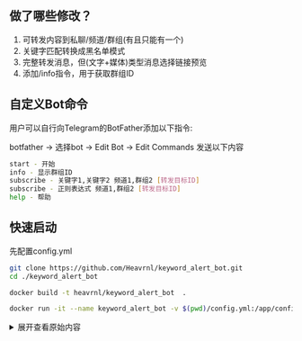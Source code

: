 
## 做了哪些修改？

  1. 可转发内容到私聊/频道/群组(有且只能有一个)
  2. 关键字匹配转换成黑名单模式
  3. 完整转发消息，但(文字+媒体)类型消息选择链接预览
  4. 添加/info指令，用于获取群组ID


## 自定义Bot命令

用户可以自行向Telegram的BotFather添加以下指令:

botfather -> 选择bot -> Edit Bot -> Edit Commands
发送以下内容

```bash
start - 开始
info - 显示群组ID
subscribe - 关键字1,关键字2 频道1,群组2 [转发目标ID]
subscribe - 正则表达式 频道1,群组2 [转发目标ID]
help - 帮助
```

## 快速启动

先配置config.yml

```bash
git clone https://github.com/Heavrnl/keyword_alert_bot.git
cd ./keyword_alert_bot
```

```bash
docker build -t heavrnl/keyword_alert_bot  .
```

```bash
docker run -it --name keyword_alert_bot -v $(pwd)/config.yml:/app/config.yml   heavrnl/keyword_alert_bot
```


<details>
  <summary>展开查看原始内容</summary>
# 🤖Telegram keyword alert bot⏰

![Build Status](https://github.com/Hootrix/keyword_alert_bot/workflows/CI/CD%20Pipeline/badge.svg)
[![Python](https://img.shields.io/badge/python-3.7%2B-blue.svg)](https://www.python.org/)
[![License](https://img.shields.io/github/license/Hootrix/keyword_alert_bot)](https://github.com/Hootrix/keyword_alert_bot/blob/master/LICENSE)
[![Paypal Donate](https://img.shields.io/badge/Paypal%20Donate-yellow?style=flat&logo=paypal)](https://www.paypal.com/donate/?business=DRVVDHMVL8G7Q&no_recurring=0&item_name=Sponsored+development+of+keyword_alert_bot%21+&currency_code=USD)
[![Github Sponsor](https://img.shields.io/badge/Github%20Sponsor-yellow?style=flat&logo=github)](https://github.com/sponsors/Hootrix)

Telegram关键字提醒机器人，用于实时监测频道/群组中的关键字消息。

确保普通Telegram账户能够在不需要验证的情况下加入指定群组。

Warning: Demo bot使用过载，建议使用 Docker 镜像自行搭建。


👉  Features：

- [x] 关键字消息订阅：根据设定的关键字和频道实时推送消息提醒
- [x] 支持正则表达式匹配语法
- [x] 支持多频道订阅 & 多关键字订阅
- [x] 支持订阅群组消息
- [x] 支持私有频道ID/邀请链接的消息订阅 

  1. https://t.me/+B8yv7lgd9FI0Y2M1  
  2. https://t.me/joinchat/B8yv7lgd9FI0Y2M1 
  

👉 Todo:

- [x] 私有群组订阅和提醒
- [ ] 私有频道消息提醒完整内容预览
- [ ] 多账号支持
- [ ] 扫描退出无用频道/群组

## 🔍Demo

http://t.me/keyword_alert_bot

<img width="250px" alt="demo" src="https://user-images.githubusercontent.com/10736915/171514829-4186d486-e1f4-4303-b3a9-1cfc1b571668.png" />


## 🚀Run

### 1. 配置文件

#### config.yml.default --> config.yml

将 config.yml.default 复制到本地并重命名为 config.yml，然后根据下面申请的 api 进行配置

#### Create Telelgram Account & API

建议使用新Telegram账户[开通api](https://my.telegram.org/apps) 来使用

#### Create BOT 

https://t.me/BotFather  创建机器人


### 2. 🐳Docker

配置好config.yml文件后，使用docker命令一键启动
```
$ docker run -it --name keyword_alert_bot -v $(pwd)/config.yml:/app/config.yml   yha8897/keyword_alert_bot



Please enter the code you received: 12345
Please enter your password: 
Signed in successfully as DEMO; remember to not break the ToS or you will risk an account ban!

#################################################################
##                                                             ##
##                          ● success                          ##
##   🤖️Telegram keyword alert bot (Version: 20240627.f6672cf)  ##
##                                                             ##
#################################################################

```

首次运行需要Telegram账户接收数字验证码，并输入密码（Telegram API触发），之后提示success即成功启动

之后可以直接根据容器名重启或者停止：

```
$ docker restart keyword_alert_bot
$ docker stop keyword_alert_bot
```


## 💪Manual Build

运行环境 python3.7+


```
$ pipenv install

$ pipenv shell

$ python3 ./main.py
```

### crontab （optional）

 - update telethon

依赖库telethon可能存在旧版本不可用的情况或其他BUG，建议通过定时任务执行依赖更新。

e.g. 
```
0 0 * * * cd /PATH/keyword_alert_bot && pipenv  telethon > /dev/null 2>&1
```

## 📘Usage

### 普通关键字匹配

```
/subscribe   免费     https://t.me/tianfutong
/subscribe   优惠券   https://t.me/tianfutong

```

### 正则表达式匹配

使用类似JavaScript正则语法规则，用/包裹正则语句，目前可以使用的匹配模式：i,g

```
# 订阅手机型号关键字：iphone x，排除XR，XS等型号，且忽略大小写
/subscribe   /(iphone\s*x)(?:[^sr]|$)/ig  com9ji,xiaobaiup
/subscribe   /(iphone\s*x)(?:[^sr]|$)/ig  https://t.me/com9ji,https://t.me/xiaobaiup

# xx券
/subscribe  /([\S]{2}券)/g  https://t.me/tianfutong

```



## Q & A

> Bug Feedback: https://github.com/Hootrix/keyword_alert_bot/issues


 ### 1. You have joined too many channels/supergroups (caused by JoinChannelRequest)

 BOT中所有订阅频道的总数超过 500。原因是BOT使用的Telegram演示账户限制导致。建议你自行部署

 ### 2. 查看日志发现个别群组无法接收消息，而软件客户端正常接收

 🤔尝试更新telethon到最新版本或者稳定的1.24.0版本

 ### 3. 订阅群组消息，机器人没任何反应
 https://github.com/Hootrix/keyword_alert_bot/issues/20

 ### 4. ModuleNotFoundError: No module named 'asyncstdlib', No module named '...'

```
$ pipenv  install
```

 ### 5. 同时存在多关键字如何匹配

```
/(?=.*cc)(?=.*bb)(?=.*aa).*/
```


## ☕ Buy me a coffee

[USDT-TRC20]：`TDELNhqYjMJvrChjcTBiBBieWYiDGiGm2r`

<p align="center">
  <img height="260" alt="wechat pay" src="https://user-images.githubusercontent.com/10736915/231505942-533e5299-54bd-44e3-aed5-2cff2b893960.jpg" />
  <img height="260" alt="alipay" src="https://user-images.githubusercontent.com/10736915/231506223-47475d4e-3c89-4aef-ae6a-f7561c948503.jpg" />
  <a target="_blank" href="https://paypal.me/hootrix?country.x=US&locale.x=zh_XC"><img height="260" alt="paypal" src="https://user-images.githubusercontent.com/10736915/231512737-299a2074-3ce1-42b7-9230-0e34d715bca1.jpg" /></a>
  
</p>
</details>
